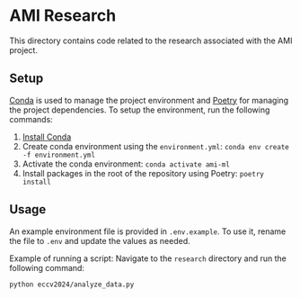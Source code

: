 # AMI Research
This directory contains code related to the research associated with the AMI project.

## Setup
[Conda](https://conda.io/projects/conda/en/latest/index.html) is used to manage the project environment and [Poetry](https://python-poetry.org/) for managing the project dependencies. To setup the environment, run the following commands:
1. [Install Conda](https://docs.conda.io/projects/conda/en/latest/user-guide/install/index.html)
2. Create conda environment using the `environment.yml`: `conda env create -f environment.yml`
3. Activate the conda environment: `conda activate ami-ml`
4. Install packages in the root of the repository using Poetry: `poetry install`

## Usage
An example environment file is provided in `.env.example`. To use it, rename the file to `.env` and update the values as needed.

Example of running a script: Navigate to the `research` directory and run the following command:
```bash
python eccv2024/analyze_data.py
```
